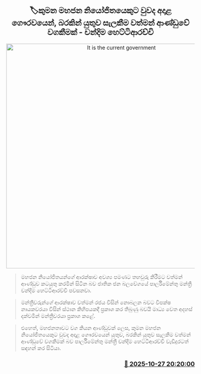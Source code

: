 <p align='center'><b><h2 align='center' title='It is the current government's responsibility to treat any public representative with due respect and seriousness - Chandima Hettiarachchi'>🏷කුමන මහජන නියෝජිතයෙකුට වුවද අදාළ ගෞරවයෙන්, බරකින් යුතුව සැලකීම වත්මන් ආණ්ඩුවේ වගකීමක් - චන්දිම හෙට්ටිආරච්චි</h2></b></p>
<p align='center'><img src='https://helakuru.sgp1.cdn.digitaloceanspaces.com/esana/images/lib/chandima-pm.jpg' width='600' alt='It is the current government's responsibility to treat any public representative with due respect and seriousness - Chandima Hettiarachchi'></p>

> මහජන නියෝජිතයන්ගේ ආරක්ෂාව අවශ්‍ය පමණට තහවුරු කිරීමට වත්මන් ආණ්ඩුව කටයුතු කරමින් සිටින බව ජාතික ජන බලවේගයේ පාර්ලිමේන්තු මන්ත්‍රී චන්දිම හෙට්ටිආරච්චි පවසනවා.

> මන්ත්‍රීවරුන්ගේ ආරක්ෂාව වත්මන් රජය විසින් නොබලන බවට විපක්ෂ නායකවරයා විසින් ස්ථාන කිහිපයකදී ප්‍රකාශ කර තිබුණු බවයි මාධ්‍ය වෙත අදහස් දක්වමින් මන්ත්‍රීවරයා ප්‍රකාශ කළේ.

> එහෙත්, මහජනතාවට වග කියන ආණ්ඩුවක් ලෙස, කුමන මහජන නියෝජිතයෙකුට වුවද අදාළ ගෞරවයෙන් යුතුව, බරකින් යුතුව සැලකීම වත්මන් ආණ්ඩුවේ වගකීමක් බව පාර්ලිමේන්තු මන්ත්‍රී චන්දිම හෙට්ටිආරච්චි වැඩිදුරටත් සඳහන් කර සිටියා.



<h3 align='right'><a href='https://www.helakuru.lk/esana/p/114833/'>📅 2025-10-27 20:20:00</a></h3>
